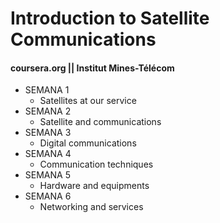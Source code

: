 # Introduction to Satellite Communications
#### coursera.org || Institut Mines-Télécom 

- SEMANA 1
  - Satellites at our service
- SEMANA 2
  - Satellite and communications
- SEMANA 3
  - Digital communications
- SEMANA 4
  - Communication techniques
- SEMANA 5
  - Hardware and equipments
- SEMANA 6
  - Networking and services
